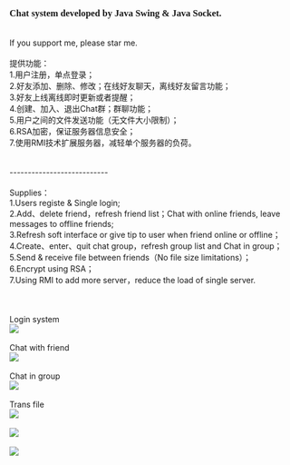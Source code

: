 <h3><font face='verdana'>Chat system developed by Java Swing & Java Socket.</font></h3>
<br>
If you support me, please star me. <br>
<br>
提供功能：<br>
1.用户注册，单点登录；<br>
2.好友添加、删除、修改；在线好友聊天，离线好友留言功能；<br>
3.好友上线离线即时更新或者提醒；<br>
4.创建、加入、退出Chat群；群聊功能；<br>
5.用户之间的文件发送功能（无文件大小限制）；<br>
6.RSA加密，保证服务器信息安全；<br>
7.使用RMI技术扩展服务器，减轻单个服务器的负荷。<br>
<br>
<br>---------------------------<br>
<br>
Supplies：<br>
1.Users registe & Single login;<br>
2.Add、delete friend，refresh friend list；Chat with online friends, leave messages to offline friends;<br>
3.Refresh soft interface or give tip to user when friend online or offline；<br>
4.Create、enter、quit chat group，refresh group list and Chat in group；<br>
5.Send & receive file between friends（No file size limitations）；<br>
6.Encrypt using RSA；<br>
7.Using RMI to add more server，reduce the load of single server.<br>
<br>
<br>
<br>
Login system<br>
<img src='https://lh6.googleusercontent.com/-1vtcdsGHMjo/T0WfUUtqXEI/AAAAAAAAANE/MTzHFLyN6iE/s312/login.jpg'>
<br>
<br>
Chat with friend<br>
<img src='https://lh6.googleusercontent.com/-7CUDeciV9MI/T0WfTHIg_mI/AAAAAAAAAMg/cbNsSnitsjA/s644/chatfriend.jpg'>
<br>
<br>
Chat in group<br>
<img src='https://lh5.googleusercontent.com/-m5qSf4qBZL4/T0WfTy6O5OI/AAAAAAAAAMs/BVWqprZrVDk/s397/chatgroup.jpg'>
<br>
<br>
Trans file<br>
<img src='https://lh6.googleusercontent.com/-0OxFK8OY7P4/T0WfVIUvrnI/AAAAAAAAANM/a4HYq33NsNY/s400/sendfileprogress.jpg'>
<br>
<br>
<img src='https://lh4.googleusercontent.com/-YVxFtJ3-FN0/T0WfUlYI2TI/AAAAAAAAANI/weacHqQojdQ/s396/receivefileprogress.jpg'>
<br>
<br>
<img src='https://lh4.googleusercontent.com/-R5Du6hNZmMA/T0WfUOia0NI/AAAAAAAAAM4/4duviWZFylY/s397/finishfiletran.jpg'>
<br>
<br>